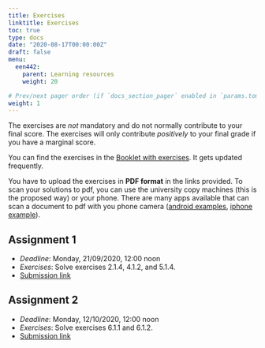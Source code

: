 ```yaml
---
title: Exercises
linktitle: Exercises
toc: true
type: docs
date: "2020-08-17T00:00:00Z"
draft: false
menu:
  een442:
    parent: Learning resources
    weight: 20

# Prev/next pager order (if `docs_section_pager` enabled in `params.toml`)
weight: 1
---
```


The exercises are *not* mandatory and do not normally contribute to your final score. The exercises will only contribute *positively* to your final grade if you have a marginal score.

You can find the exercises in the [Booklet with exercises](https://www.dropbox.com/s/klx3m27g15sf37a/Exercise_booklet.pdf?dl=0). It gets updated frequently.

You have to upload the exercises in **PDF format** in the links provided. To scan your solutions to pdf, you can use the university copy machines (this is the proposed way) or your phone. There are many apps available that can scan a document to pdf with you phone camera ([android examples](https://fossbytes.com/best-android-scanner-apps/), [iphone example](https://apps.apple.com/cy/app/camscanner-pdf-scanner-app/id388627783)). 

## Assignment 1

- *Deadline*: Monday, 21/09/2020, 12:00 noon
- *Exercises*: Solve exercises 2.1.4, 4.1.2, and 5.1.4.
- [Submission link](https://www.dropbox.com/request/L9r0cgSbdkuM0sUeL7GT)

## Assignment 2

- *Deadline*: Monday, 12/10/2020, 12:00 noon
- *Exercises*: Solve exercises 6.1.1 and 6.1.2.
- [Submission link](https://www.dropbox.com/request/R0wge8xKa2325D4YZBHd)




